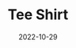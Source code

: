 ---
title: Tee Shirt
fulltitle: Tee Shirt
date: 2022-10-29
tags:
- 2022

characters:
- tzipora
categories: []
keywords:
- 2022
url: /stories/teeshirt/
toc: false
rgb: 170, 66, 72
image: /images/sketches/teeshirt.jpg
reddit: null
print: null
video: null
caption: Long tee shirt, the only shirt she wears out untucked. Good for painting
  houses in.
---